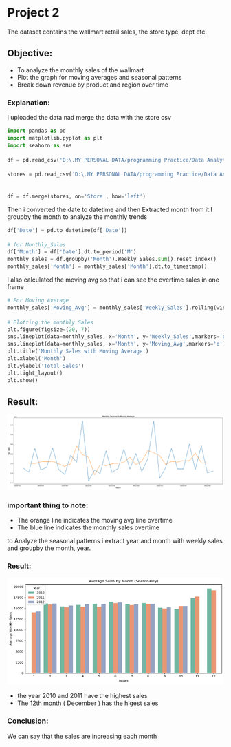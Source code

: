 # Project 2
The dataset contains the wallmart retail sales, the store type, dept etc.

## Objective:
- To analyze the monthly sales of the wallmart
- Plot the graph for moving averages and seasonal patterns
- Break down revenue by product and region over time

### Explanation:
I uploaded the data nad merge the data with the store csv

```python
import pandas as pd
import matplotlib.pyplot as plt
import seaborn as sns

df = pd.read_csv('D:\.MY PERSONAL DATA/programming Practice/Data Analytics/Elevvo Pathways Projects/Time Series Breakdown of Retail Sales/csv files/train.csv')

stores = pd.read_csv('D:\.MY PERSONAL DATA/programming Practice/Data Analytics/Elevvo Pathways Projects/Time Series Breakdown of Retail Sales/csv files/stores.csv')


df = df.merge(stores, on='Store', how='left')
```

Then i converted the date to datetime and then Extracted month from it.I groupby the month to analyze the monthly trends


```python
df['Date'] = pd.to_datetime(df['Date'])

# for Monthly_Sales 
df['Month'] = df['Date'].dt.to_period('M')
monthly_sales = df.groupby('Month').Weekly_Sales.sum().reset_index()
monthly_sales['Month'] = monthly_sales['Month'].dt.to_timestamp()
```


I also calculated the moving avg so that i can see the overtime sales in  one frame

```python
# For Moving Average
monthly_sales['Moving_Avg'] = monthly_sales['Weekly_Sales'].rolling(window=3, center=True).mean()

# Plotting the monthly Sales
plt.figure(figsize=(20, 7))
sns.lineplot(data=monthly_sales, x='Month', y='Weekly_Sales',markers='o')
sns.lineplot(data=monthly_sales, x='Month', y='Moving_Avg',markers='o')
plt.title('Monthly Sales with Moving Average')
plt.xlabel('Month')
plt.ylabel('Total Sales')
plt.tight_layout()
plt.show()
```

## Result:
![Alt text](/results/monthly%20trends.png)

### important thing to note:
- The orange line indicates the moving avg line overtime
- The blue line indicates the monthly sales overtime


to Analyze the seasonal patterns i extract year and month with weekly sales and groupby the month, year.

### Result:
![Alt text](/results/Seasonality.png)

- the year 2010 and 2011 have the highest sales
- The 12th month ( December ) has the higest sales

### Conclusion:

We can say that the sales are increasing each month
